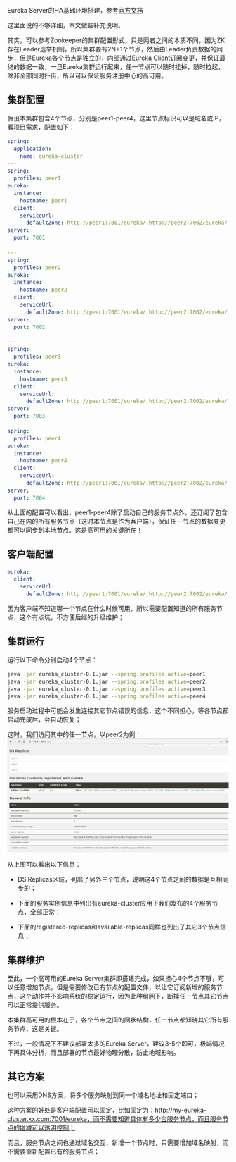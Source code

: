 Eureka Server的HA基础环境搭建，参考[官方文档](http://projects.spring.io/spring-cloud/spring-cloud.html#_high_availability_zones_and_regions)

这里面说的不够详细，本文做些补充说明。

其实，可以参考Zookeeper的集群配置形式，只是两者之间的本质不同，因为ZK存在Leader选举机制，所以集群要有2N+1个节点，然后由Leader负责数据的同步，但是Eureka各个节点是独立的，内部通过Eureka Client订阅变更，并保证最终的数据一致，一旦Eureka集群运行起来，任一节点可以随时挂掉，随时拉起，除非全部同时扑街，所以可以保证服务注册中心的高可用。

## 集群配置

假设本集群包含4个节点，分别是peer1-peer4，这里节点标识可以是域名或IP，看项目需求，配置如下：

```yaml
spring:
  application:
    name: eureka-cluster
---
spring:
  profiles: peer1
eureka:
  instance:
    hostname: peer1
  client:
    serviceUrl:
      defaultZone: http://peer1:7001/eureka/,http://peer2:7002/eureka/,http://peer3:7003/eureka/,http://peer4:7004/eureka/
server:
  port: 7001

---
spring:
  profiles: peer2
eureka:
  instance:
    hostname: peer2
  client:
    serviceUrl:
      defaultZone: http://peer1:7001/eureka/,http://peer2:7002/eureka/,http://peer3:7003/eureka/,http://peer4:7004/eureka/
server:
  port: 7002

---
spring:
  profiles: peer3
eureka:
  instance:
    hostname: peer3
  client:
    serviceUrl:
      defaultZone: http://peer1:7001/eureka/,http://peer2:7002/eureka/,http://peer3:7003/eureka/,http://peer4:7004/eureka/
server:
  port: 7003
---
spring:
  profiles: peer4
eureka:
  instance:
    hostname: peer4
  client:
    serviceUrl:
      defaultZone: http://peer1:7001/eureka/,http://peer2:7002/eureka/,http://peer3:7003/eureka/,http://peer4:7004/eureka/
server:
  port: 7004
```

从上面的配置可以看出，peer1-peer4除了启动自己的服务节点外，还订阅了包含自己在内的所有服务节点（这时本节点是作为客户端），保证任一节点的数据变更都可以同步到本地节点。这是高可用的关键所在！


## 客户端配置
```yaml
eureka:
  client:
    serviceUrl:
      defaultZone: http://peer1:7001/eureka/,http://peer2:7002/eureka/,http://peer3:7003/eureka/,http://peer4:7004/eureka/
```

因为客户端不知道哪一个节点在什么时候可用，所以需要配置知道的所有服务节点，这个有点坑，不方便后继的升级维护；

## 集群运行

运行以下命令分别启动4个节点：
```bash
java -jar eureka_cluster-0.1.jar --spring.profiles.active=peer1
java -jar eureka_cluster-0.1.jar --spring.profiles.active=peer2
java -jar eureka_cluster-0.1.jar --spring.profiles.active=peer3
java -jar eureka_cluster-0.1.jar --spring.profiles.active=peer4
```

服务启动过程中可能会发生连接其它节点错误的信息，这个不同担心，等各节点都启动完成后，会自动恢复；

这时，我们访问其中的任一节点，以peer2为例：
![peer2](resources/eureka_001.png)

从上图可以看出以下信息：

- DS Replicas区域，列出了另外三个节点，说明这4个节点之间的数据是互相同步的；

- 下面的服务实例信息中列出有eureka-cluster应用下我们发布的4个服务节点，全部正常；

- 下面的registered-replicas和available-replicas同样也列出了其它3个节点信息；


## 集群维护
至此，一个高可用的Eureka Server集群即搭建完成，如果担心4个节点不够，可以任意增加节点，但是需要修改已有节点的配置文件，以让它订阅新增的服务节点，这个动作并不影响系统的稳定运行，因为此种组网下，断掉任一节点其它节点可以正常提供服务。

本集群高可用的根本在于，各个节点之间的网状结构，任一节点都知晓其它所有服务节点，这是关键。

不过，一般情况下不建议部署太多的Eureka Server，建议3-5个即可，极端情况下再具体分析，而且部署的节点最好物理分散，防止地域影响。

## 其它方案
也可以采用DNS方案，将多个服务映射到同一个域名地址和固定端口；

这种方案的好处是客户端配置可以固定，比如固定为：http://my-eureka-cluster.xx.com:7001/eureka，而不需要知道具体有多少台服务节点，而且服务节点的增减可以透明控制；

而且，服务节点之间也通过域名交互，新增一个节点时，只需要增加域名映射，而不需要重新配置已有的服务节点；